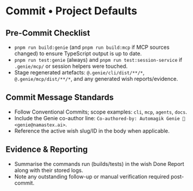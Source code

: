 # Commit • Project Defaults

## Pre-Commit Checklist
- `pnpm run build:genie` (and `pnpm run build:mcp` if MCP sources changed) to ensure TypeScript output is up to date.
- `pnpm run test:genie` (always) and `pnpm run test:session-service` if `.genie/mcp/` or session helpers were touched.
- Stage regenerated artefacts: `@.genie/cli/dist/**/*`, `@.genie/mcp/dist/**/*`, and any generated wish reports/evidence.

## Commit Message Standards
- Follow Conventional Commits; scope examples: `cli`, `mcp`, `agents`, `docs`.
- Include the Genie co-author line: `Co-authored-by: Automagik Genie 🧞 <genie@namastex.ai>`.
- Reference the active wish slug/ID in the body when applicable.

## Evidence & Reporting
- Summarise the commands run (builds/tests) in the wish Done Report along with their stored logs.
- Note any outstanding follow-up or manual verification required post-commit.
